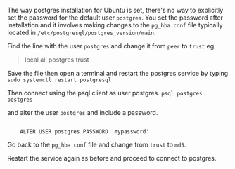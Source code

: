 The way postgres installation for Ubuntu is set, there's no way to explicitly set the password for the default user `postgres`. You set the password after installation and it involves making changes to the `pg_hba.conf` file typically located in `/etc/postgresql/postgres_version/main`.

Find the line with the user `postgres` and change it from `peer` to `trust` eg.

> local     all     postgres        trust

Save the file then open a terminal and restart the postgres service by typing
`sudo systemctl restart postgresql`

Then connect using the psql client as user postgres.
`psql postgres postgres`

and alter the user `postgres` and include a password.

<Code language="sql">
    ALTER USER postgres PASSWORD 'mypassword'
</Code>

Go back to the `pg_hba.conf` file and change from `trust` to `md5`.

Restart the service again as before and proceed to connect to postgres.